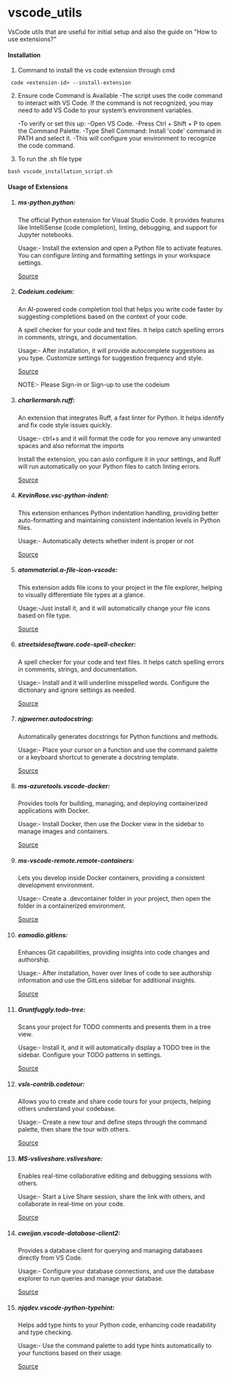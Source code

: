 # vscode_utils
VsCode utils that are useful for initial setup and also the guide on "How to use extensions?"

#### Installation
1. Command to install the vs code extension through cmd

```
 code <extension-id> --install-extension 
 ```

2. Ensure code Command is Available
    -The script uses the code command to interact with VS Code. If the command is not recognized, you may need to add VS Code to your system’s environment variables.

    -To verify or set this up:
        -Open VS Code.
        -Press Ctrl + Shift + P to open the Command Palette.
        -Type Shell Command: Install 'code' command in PATH and select it.
        -This will configure your environment to recognize the code command.

3. To run the .sh file type 

```
bash vscode_installation_script.sh
```

#### Usage of Extensions

1. ##### ms-python.python:
    The official Python extension for Visual Studio Code. It provides features like IntelliSense (code completion), linting, debugging, and support for Jupyter notebooks.

    Usage:- Install the extension and open a Python file to activate features. You can configure linting and formatting settings in your workspace settings.

    [Source](https://marketplace.visualstudio.com/items?itemName=ms-python.python)

2. ##### Codeium.codeium:
    An AI-powered code completion tool that helps you write code faster by suggesting completions based on the context of your code.
    
    A spell checker for your code and text files. It helps catch spelling errors in comments, strings, and documentation.

    Usage:- After installation, it will provide autocomplete suggestions as you type. Customize settings for suggestion frequency and style.

    [Source](https://marketplace.visualstudio.com/items?itemName=Codeium.codeium)
    
    NOTE:- Please Sign-in or Sign-up to use the codeium

3. ##### charliermarsh.ruff:
    An extension that integrates Ruff, a fast linter for Python. It helps identify and fix code style issues quickly.
    
    Usage:- ctrl+s and it will format the code for you remove any unwanted spaces and also reformat the imports

    Install the extension, you can aslo configure it in your settings, and Ruff will run automatically on your Python files to catch linting errors.

    [Source](https://marketplace.visualstudio.com/items?itemName=charliermarsh.ruff)

4. ##### KevinRose.vsc-python-indent: 
    This extension enhances Python indentation handling, providing better auto-formatting and maintaining consistent indentation levels in Python files.

    Usage:- Automatically detects whether indent is proper or not

    [Source](https://marketplace.visualstudio.com/items?itemName=KevinRose.vsc-python-indent)

5. ##### atommaterial.a-file-icon-vscode:
    This extension adds file icons to your project in the file explorer, helping to visually differentiate file types at a glance.

    Usage:-Just install it, and it will automatically change your file icons based on file type.

    [Source](https://marketplace.visualstudio.com/items?itemName=AtomMaterial.a-file-icon-vscode)

6. ##### streetsidesoftware.code-spell-checker: 
    A spell checker for your code and text files. It helps catch spelling errors in comments, strings, and documentation.

    Usage:-  Install and it will underline misspelled words. Configure the dictionary and ignore settings as needed.

    [Source](https://marketplace.visualstudio.com/items?itemName=streetsidesoftware.code-spell-checker)

7. ##### njpwerner.autodocstring:
    Automatically generates docstrings for Python functions and methods.

    Usage:- Place your cursor on a function and use the command palette or a keyboard shortcut to generate a docstring template.

    [Source](https://marketplace.visualstudio.com/items?itemName=njpwerner.autodocstring)

8. ##### ms-azuretools.vscode-docker:
    Provides tools for building, managing, and deploying containerized applications with Docker.

    Usage:-  Install Docker, then use the Docker view in the sidebar to manage images and containers.

    [Source](https://marketplace.visualstudio.com/items?itemName=ms-azuretools.vscode-docker)

9. ##### ms-vscode-remote.remote-containers:
    Lets you develop inside Docker containers, providing a consistent development environment.

    Usage:- Create a .devcontainer folder in your project, then open the folder in a containerized environment.

    [Source](https://marketplace.visualstudio.com/items?itemName=ms-vscode-remote.remote-containers)

10. ##### eamodio.gitlens:
    Enhances Git capabilities, providing insights into code changes and authorship.

    Usage:- After installation, hover over lines of code to see authorship information and use the GitLens sidebar for additional insights.

    [Source](https://marketplace.visualstudio.com/items?itemName=eamodio.gitlens)

11. ##### Gruntfuggly.todo-tree:
    Scans your project for TODO comments and presents them in a tree view.

    Usage:-  Install it, and it will automatically display a TODO tree in the sidebar. Configure your TODO patterns in settings.

    [Source](https://marketplace.visualstudio.com/items?itemName=Gruntfuggly.todo-tree)

12. ##### vsls-contrib.codetour:
    Allows you to create and share code tours for your projects, helping others understand your codebase.

    Usage:- Create a new tour and define steps through the command palette, then share the tour with others.

    [Source](https://marketplace.visualstudio.com/items?itemName=vsls-contrib.codetour)

13. ##### MS-vsliveshare.vsliveshare:
    Enables real-time collaborative editing and debugging sessions with others.

    Usage:- Start a Live Share session, share the link with others, and collaborate in real-time on your code.

    [Source](https://marketplace.visualstudio.com/items?itemName=MS-vsliveshare.vsliveshare)

14. ##### cweijan.vscode-database-client2:
    Provides a database client for querying and managing databases directly from VS Code.

    Usage:- Configure your database connections, and use the database explorer to run queries and manage your database.

    [Source](https://marketplace.visualstudio.com/items?itemName=cweijan.vscode-database-client2)

15. ##### njqdev.vscode-python-typehint:
    Helps add type hints to your Python code, enhancing code readability and type checking.

    Usage:- Use the command palette to add type hints automatically to your functions based on their usage.

    [Source](https://marketplace.visualstudio.com/items?itemName=njqdev.vscode-python-typehint)